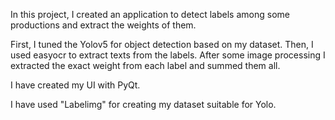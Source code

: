 In this project, I created an application to detect labels among some productions and extract the weights of them. 

First, I tuned the Yolov5 for object detection based on my dataset.
Then, I used easyocr to extract texts from the labels.
After some image processing I extracted the exact weight from each label and summed them all.

I have created my UI with PyQt.

I have used "Labelimg" for creating my dataset suitable for Yolo.
